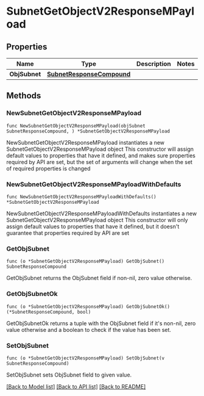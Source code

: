 # SubnetGetObjectV2ResponseMPayload

## Properties

Name | Type | Description | Notes
------------ | ------------- | ------------- | -------------
**ObjSubnet** | [**SubnetResponseCompound**](SubnetResponseCompound.md) |  | 

## Methods

### NewSubnetGetObjectV2ResponseMPayload

`func NewSubnetGetObjectV2ResponseMPayload(objSubnet SubnetResponseCompound, ) *SubnetGetObjectV2ResponseMPayload`

NewSubnetGetObjectV2ResponseMPayload instantiates a new SubnetGetObjectV2ResponseMPayload object
This constructor will assign default values to properties that have it defined,
and makes sure properties required by API are set, but the set of arguments
will change when the set of required properties is changed

### NewSubnetGetObjectV2ResponseMPayloadWithDefaults

`func NewSubnetGetObjectV2ResponseMPayloadWithDefaults() *SubnetGetObjectV2ResponseMPayload`

NewSubnetGetObjectV2ResponseMPayloadWithDefaults instantiates a new SubnetGetObjectV2ResponseMPayload object
This constructor will only assign default values to properties that have it defined,
but it doesn't guarantee that properties required by API are set

### GetObjSubnet

`func (o *SubnetGetObjectV2ResponseMPayload) GetObjSubnet() SubnetResponseCompound`

GetObjSubnet returns the ObjSubnet field if non-nil, zero value otherwise.

### GetObjSubnetOk

`func (o *SubnetGetObjectV2ResponseMPayload) GetObjSubnetOk() (*SubnetResponseCompound, bool)`

GetObjSubnetOk returns a tuple with the ObjSubnet field if it's non-nil, zero value otherwise
and a boolean to check if the value has been set.

### SetObjSubnet

`func (o *SubnetGetObjectV2ResponseMPayload) SetObjSubnet(v SubnetResponseCompound)`

SetObjSubnet sets ObjSubnet field to given value.



[[Back to Model list]](../README.md#documentation-for-models) [[Back to API list]](../README.md#documentation-for-api-endpoints) [[Back to README]](../README.md)


